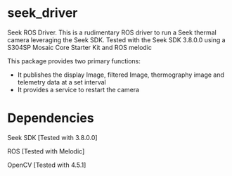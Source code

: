# seek_driver
Seek ROS Driver. This is a rudimentary ROS driver to run a Seek thermal camera leveraging the Seek SDK.
Tested with the Seek SDK 3.8.0.0 using a S304SP Mosaic Core Starter Kit and ROS melodic

This package provides two primary functions:
- It publishes the display Image, filtered Image, thermography image and telemetry data at a set interval
- It provides a service to restart the camera

# Dependencies
Seek SDK [Tested with 3.8.0.0]

ROS [Tested with Melodic]

OpenCV [Tested with 4.5.1]

